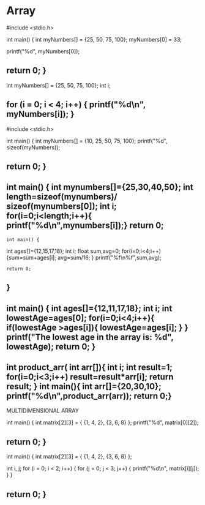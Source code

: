 # Array
#include <stdio.h>

int main() {
  int myNumbers[] = {25, 50, 75, 100};
  myNumbers[0] = 33;

  printf("%d", myNumbers[0]);
 
  return 0;
}
-------------------------------------------------------------------------------------
int myNumbers[] = {25, 50, 75, 100};
int i;

for (i = 0; i < 4; i++) {
  printf("%d\n", myNumbers[i]);
}
---------------------------------------------------------------------------------------
#include <stdio.h>

int main() {
  int myNumbers[] = {10, 25, 50, 75, 100};
  printf("%d", sizeof(myNumbers));
 
  return 0;
}
----------------------------------------------------------------------------------------
int main() {
    int mynumbers[]={25,30,40,50};
int length=sizeof(mynumbers)/ sizeof(mynumbers[0]);
int i;
for(i=0;i<length;i++){
printf("%d\n",mynumbers[i]);}
    return 0;
------------------------------------------------------------------------------------------
    int main() {
   int ages[]={12,15,17,18};
   int i;
    float sum,avg=0;
   for(i=0;i<4;i++)
        {sum=sum+ages[i];
        avg=sum/16;
        }
       printf("%f\n%f",sum,avg);
   
    return 0;
}
------------------------------------------------------------------------------------------

int main() {
   int ages[]={12,11,17,18};
   int i;
    int lowestAge=ages[0];
    for(i=0;i<4;i++){
        if(lowestAge >ages[i]){
            lowestAge=ages[i];
        }
    }
    printf("The lowest age in the array is: %d", lowestAge);
   return 0;
}
-------------------------------------------------------------------------------------------
int product_arr( int arr[]){
    int i;
    int result=1;
    for(i=0;i<3;i++)
    result=result*arr[i];
    return result;
}
int main(){
    int arr[]={20,30,10};
    printf("%d\n",product_arr(arr));
    return 0;}
-------------------------------------------------------------------------------------------

MULTIDIMENSIONAL ARRAY 

int main() {
  int matrix[2][3] = { {1, 4, 2}, {3, 6, 8} };
  printf("%d", matrix[0][2]);
 
  return 0;
}
-----------------------------------------------------------------------------------------
int main() {
  int matrix[2][3] = { {1, 4, 2}, {3, 6, 8} };

  int i, j;
  for (i = 0; i < 2; i++) {
    for (j = 0; j < 3; j++) {
      printf("%d\n", matrix[i][j]);
    }
  }
  
  return 0;
}
------------------------------------------------------------------------------------------
